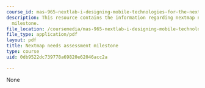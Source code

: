 ```yaml
---
course_id: mas-965-nextlab-i-designing-mobile-technologies-for-the-next-billion-users-fall-2008
description: This resource contains the information regarding nextmap needs assessment
  milestone.
file_location: /coursemedia/mas-965-nextlab-i-designing-mobile-technologies-for-the-next-billion-users-fall-2008/0db9522dc739778a69820e62046acc2a_MITMAS_965F08_nextmap_m2.pdf
file_type: application/pdf
layout: pdf
title: Nextmap needs assessment milestone
type: course
uid: 0db9522dc739778a69820e62046acc2a

---
```

None